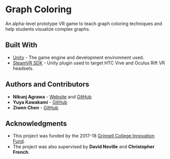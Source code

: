 # Graph Coloring
An alpha-level prototype VR game to teach graph coloring techniques and help students visualize complex graphs.

## Built With

* [Unity](https://unity3d.com/) - The game engine and development environment used.
* [SteamVR SDK](https://assetstore.unity.com/packages/templates/systems/steamvr-plugin-32647) - Unity plugin used to target HTC Vive and Oculus Rift VR headsets.

## Authors and Contributors

* **Nikunj Agrawa** - [Website](https://nikunj-agrawal.com/) and [GitHub](https://github.com/nikagarwal98)
* **Yuya Kawakami** - [GitHub](https://github.com/yuya737)
* **Ziwen Chen** - [GitHub](https://github.com/arthurhero)

## Acknowledgments

* This project was funded by the 2017-18 [Grinnell College Innovation Fund](https://www.grinnell.edu/about/offices-services/president/innovationfund).
* The project was also supervised by **David Neville** and **Christopher French**.
